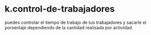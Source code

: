 # k.control-de-trabajadores
puedes controlar el tiempo de trabajo de tus trabajadores y sacarle el porsentaje dependiendo de la cantidad realisada por actividad
